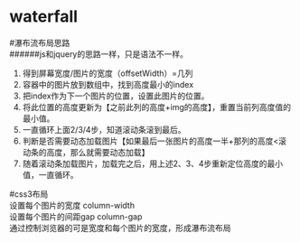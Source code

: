 # waterfall
#瀑布流布局思路<br />
######js和jquery的思路一样，只是语法不一样。<br />
1. 得到屏幕宽度/图片的宽度（offsetWidth）=几列<br />
2. 容器中的图片放到数组中，找到高度最小的index<br />
3. 把index作为下一个图片的位置，设置此图片的位置。<br />
4. 将此位置的高度更新为【之前此列的高度+img的高度】，重置当前列高度值的最小值。<br />
5. 一直循环上面2/3/4步，知道滚动条滚到最后。<br />
6. 判断是否需要动态加载图片【如果最后一张图片的高度一半+那列的高度<滚动条的高度，那么就需要动态加载】<br />
7. 随着滚动条加载图片，加载完之后，用上述2、3、4步重新定位高度的最小值，一直循环。<br />


#css3布局<br />
设置每个图片的宽度   column-width<br />
设置每个图片的间距gap  column-gap<br />
通过控制浏览器的可是宽度和每个图片的宽度，形成瀑布流布局
